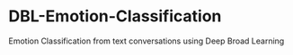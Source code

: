 # DBL-Emotion-Classification
Emotion Classification from text conversations using Deep Broad Learning
